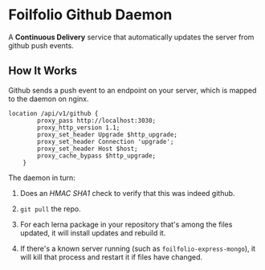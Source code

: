 # Foilfolio Github Daemon

A **Continuous Delivery** service that automatically updates the server from github push events.

## How It Works

Github sends a push event to an endpoint on your server, which is mapped to the daemon on nginx.

```nginx
location /api/v1/github {
        proxy_pass http://localhost:3030;
        proxy_http_version 1.1;
        proxy_set_header Upgrade $http_upgrade;
        proxy_set_header Connection 'upgrade';
        proxy_set_header Host $host;
        proxy_cache_bypass $http_upgrade;
    }
```

The daemon in turn:

1. Does an *HMAC SHA1* check to verify that this was indeed github.

2. `git pull` the repo.

3. For each lerna package in your repository that's among the files updated, it will install updates and rebuild it.

4. If there's a known server running (such as `foilfolio-express-mongo`), it will kill that process and restart it if files have changed.